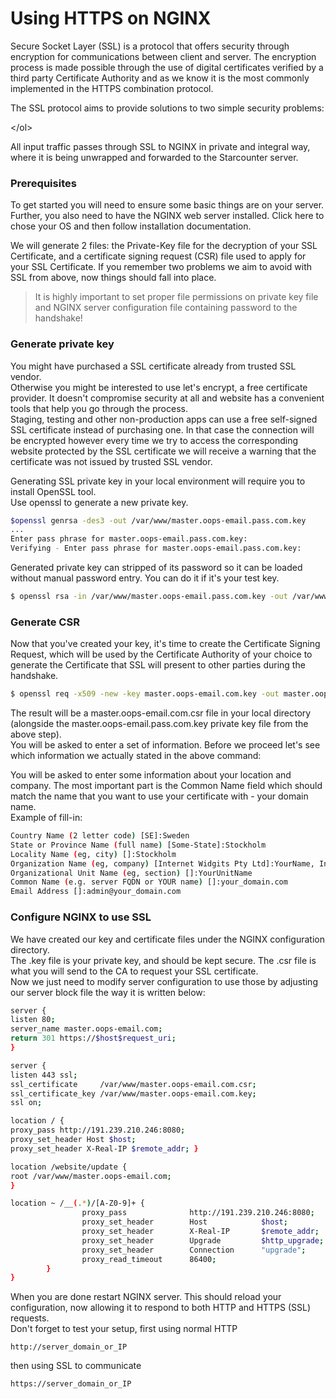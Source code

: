 # Using HTTPS on NGINX

Secure Socket Layer \(SSL\) is a protocol that offers security through encryption for communications between client and server. The encryption process is made possible through the use of digital certificates verified by a third party Certificate Authority and as we know it is the most commonly implemented in the HTTPS combination protocol.

The SSL protocol aims to provide solutions to two simple security problems:





&lt;/ol&gt;

All input traffic passes through SSL to NGINX in private and integral way, where it is being unwrapped and forwarded to the Starcounter server.

### Prerequisites

To get started you will need to ensure some basic things are on your server.  
Further, you also need to have the NGINX web server installed. Click here to chose your OS and then follow installation documentation.

We will generate 2 files: the Private-Key file for the decryption of your SSL Certificate, and a certificate signing request \(CSR\) file used to apply for your SSL Certificate. If you remember two problems we aim to avoid with SSL from above, now things should fall into place.

> It is highly important to set proper file permissions on private key file and NGINX server configuration file containing password to the handshake!

### Generate private key

You might have purchased a SSL certificate already from trusted SSL vendor.  
Otherwise you might be interested to use let's encrypt, a free certificate provider. It doesn't compromise security at all and website has a convenient tools that help you go through the process.  
Staging, testing and other non-production apps can use a free self-signed SSL certificate instead of purchasing one. In that case the connection will be encrypted however every time we try to access the corresponding website protected by the SSL certificate we will receive a warning that the certificate was not issued by trusted SSL vendor.

Generating SSL private key in your local environment will require you to install OpenSSL tool.  
Use openssl to generate a new private key.

```bash
$openssl genrsa -des3 -out /var/www/master.oops-email.pass.com.key
...
Enter pass phrase for master.oops-email.pass.com.key:
Verifying - Enter pass phrase for master.oops-email.pass.com.key:
```

Generated private key can stripped of its password so it can be loaded without manual password entry. You can do it if it's your test key.

```bash
$ openssl rsa -in /var/www/master.oops-email.pass.com.key -out /var/www/master.oops-email.com.key
```

### Generate CSR

Now that you've created your key, it's time to create the Certificate Signing Request, which will be used by the Certificate Authority of your choice to generate the Certificate that SSL will present to other parties during the handshake.

```bash
$ openssl req -x509 -new -key master.oops-email.com.key -out master.oops-email.com.csr
```

The result will be a master.oops-email.com.csr file in your local directory \(alongside the master.oops-email.pass.com.key private key file from the above step\).  
You will be asked to enter a set of information. Before we proceed let's see which information we actually stated in the above command:



You will be asked to enter some information about your location and company. The most important part is the Common Name field which should match the name that you want to use your certificate with - your domain name.  
Example of fill-in:

```bash
Country Name (2 letter code) [SE]:Sweden
State or Province Name (full name) [Some-State]:Stockholm
Locality Name (eg, city) []:Stockholm
Organization Name (eg, company) [Internet Widgits Pty Ltd]:YourName, Inc.
Organizational Unit Name (eg, section) []:YourUnitName
Common Name (e.g. server FQDN or YOUR name) []:your_domain.com
Email Address []:admin@your_domain.com
```

### Configure NGINX to use SSL

We have created our key and certificate files under the NGINX configuration directory.  
The .key file is your private key, and should be kept secure. The .csr file is what you will send to the CA to request your SSL certificate.  
Now we just need to modify server configuration to use those by adjusting our server block file the way it is written below:

```bash
server {
listen 80;
server_name master.oops-email.com;
return 301 https://$host$request_uri;
}

server {
listen 443 ssl;
ssl_certificate     /var/www/master.oops-email.com.csr;
ssl_certificate_key /var/www/master.oops-email.com.key;
ssl on;

location / {
proxy_pass http://191.239.210.246:8080;
proxy_set_header Host $host;
proxy_set_header X-Real-IP $remote_addr; }

location /website/update {
root /var/www/master.oops-email.com;
}

location ~ /__(.*)/[A-Z0-9]+ {
                proxy_pass              http://191.239.210.246:8080;
                proxy_set_header        Host            $host;
                proxy_set_header        X-Real-IP       $remote_addr;
                proxy_set_header        Upgrade         $http_upgrade;
                proxy_set_header        Connection      "upgrade";
                proxy_read_timeout      86400;
        }
}
```

When you are done restart NGINX server. This should reload your configuration, now allowing it to respond to both HTTP and HTTPS \(SSL\) requests.  
Don't forget to test your setup, first using normal HTTP

```http
http://server_domain_or_IP
```

then using SSL to communicate

```http
https://server_domain_or_IP
```

